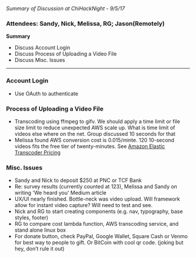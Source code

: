 _Summary of Discussion at ChiHackNight - 9/5/17_

### Attendees: Sandy, Nick, Melissa, RG; Jason(Remotely)

**Summary**

- Discuss Account Login
- Discuss Process of Uploading a Video File
- Discuss Misc. Issues

- - - 

### Account Login

- Use OAuth to authenticate

### Process of Uploading a Video File

- Transcoding using ffmpeg to gifv. We should apply a time limit or file size limit to reduce unexpected AWS scale up. What is time limit of videos else where on the net. Group discussed 10 seconds for that
- Melissa found AWS conversion cost is 0.015/minte. 120 10-second videos fits the free tier of twenty-minutes. See [Amazon Elastic Transcoder Pricing](https://aws.amazon.com/elastictranscoder/pricing/)

### Misc. Issues

- Sandy and Nick to deposit $250 at PNC or TCF Bank
- Re: survey results (currently counted at 123), Melissa and Sandy on writing 'We heard you' Medium article
- UX/UI nearly finished. Bottle-neck was video upload. Will framework allow for instant video capture? Will need to test and see. 
- Nick and RG to start creating components (e.g. nav, typography, base styles, footer)
- RG to compare cost lambda function, AWS transcoding service, and stand alone linux box
- For donate button, check PayPal, Google Wallet, Square Cash or Venmo for best way to people to gift. Or BitCoin with cool qr code. (joking but hey, don’t rule it out)
